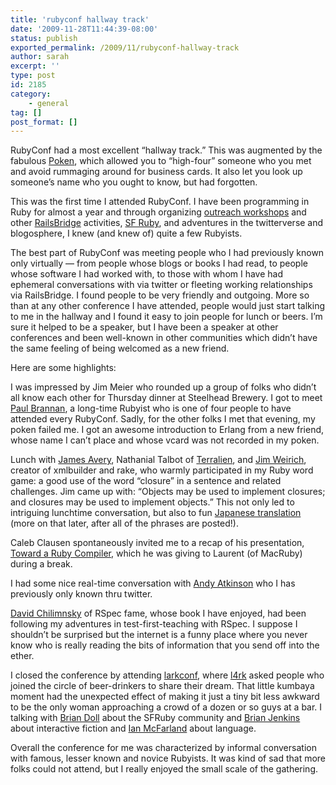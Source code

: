 ```yaml
---
title: 'rubyconf hallway track'
date: '2009-11-28T11:44:39-08:00'
status: publish
exported_permalink: /2009/11/rubyconf-hallway-track
author: sarah
excerpt: ''
type: post
id: 2185
category:
    - general
tag: []
post_format: []
---
```

RubyConf had a most excellent “hallway track.” This was augmented by the fabulous [Poken](http://en.wikipedia.org/wiki/Poken), which allowed you to “high-four” someone who you met and avoid rummaging around for business cards. It also let you look up someone’s name who you ought to know, but had forgotten.

This was the first time I attended RubyConf. I have been programming in Ruby for almost a year and through organizing [outreach workshops](http://sfrubyworkshops.com/) and other [RailsBridge](http://railsbridge.org/) activities, [SF Ruby](http://www.meetup.com/sfruby/), and adventures in the twitterverse and blogosphere, I knew (and knew of) quite a few Rubyists.

The best part of RubyConf was meeting people who I had previously known only virtually — from people whose blogs or books I had read, to people whose software I had worked with, to those with whom I have had ephemeral conversations with via twitter or fleeting working relationships via RailsBridge. I found people to be very friendly and outgoing. More so than at any other conference I have attended, people would just start talking to me in the hallway and I found it easy to join people for lunch or beers. I’m sure it helped to be a speaker, but I have been a speaker at other conferences and been well-known in other communities which didn’t have the same feeling of being welcomed as a new friend.

Here are some highlights:

I was impressed by Jim Meier who rounded up a group of folks who didn’t all know each other for Thursday dinner at Steelhead Brewery. I got to meet [Paul Brannan](http://twitter.com/paul_brannan), a long-time Rubyist who is one of four people to have attended every RubyConf. Sadly, for the other folks I met that evening, my poken failed me. I got an awesome introduction to Erlang from a new friend, whose name I can’t place and whose vcard was not recorded in my poken.

Lunch with [James Avery](http://twitter.com/averyj), Nathanial Talbot of [Terralien](http://terralien.com/), and [Jim Weirich](http://twitter.com/jimweirich), creator of xmlbuilder and rake, who warmly participated in my Ruby word game: a good use of the word “closure” in a sentence and related challenges. Jim came up with: “Objects may be used to implement closures; and closures may be used to implement objects.” This not only led to intriguing lunchtime conversation, but also to fun [Japanese translation](https://www.mightyverse.com/media/e426e144-80bc-4394-837c-b5461da4bb82) (more on that later, after all of the phrases are posted!).

Caleb Clausen spontaneously invited me to a recap of his presentation, [Toward a Ruby Compiler](http://rubyconf.org/talks/84-towards-a-ruby-compiler), which he was giving to Laurent (of MacRuby) during a break.

I had some nice real-time conversation with [Andy Atkinson](http://twitter.com/webandy) who I has previously only known thru twitter.

[David Chilimnsky](http://blog.davidchelimsky.net/) of RSpec fame, whose book I have enjoyed, had been following my adventures in test-first-teaching with RSpec. I suppose I shouldn’t be surprised but the internet is a funny place where you never know who is really reading the bits of information that you send off into the ether.

I closed the conference by attending [larkconf](http://twitter.com/#search?q=larkconf), where [l4rk](http://twitter.com/l4rk) asked people who joined the circle of beer-drinkers to share their dream. That little kumbaya moment had the unexpected effect of making it just a tiny bit less awkward to be the only woman approaching a crowd of a dozen or so guys at a bar. I talking with [Brian Doll](http://twitter.com/briandoll) about the SFRuby community and [Brian Jenkins](http://twitter.com/bonkydog) about interactive fiction and [Ian McFarland](http://twitter.com/imf) about language.

Overall the conference for me was characterized by informal conversation with famous, lesser known and novice Rubyists. It was kind of sad that more folks could not attend, but I really enjoyed the small scale of the gathering.